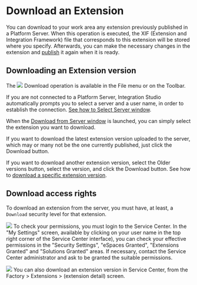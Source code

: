 # Download an Extension

You can download to your work area any extension previously published in a Platform Server. When this operation is executed, the XIF \(Extension and Integration Framework\) file that corresponds to this extension will be stored where you specify. Afterwards, you can make the necessary changes in the extension and [publish](https://github.com/danielmarquespt/docs-product/tree/e7ea3f444d5129dab245c69ab72ae091554bc4fb/src/extensibility-and-integration/integration-studio/extension-life-cycle/extension-1-cp.md%3E) it again when it is ready.

## Downloading an Extension version

The ![](../../../../.gitbook/assets/download-icon%20%282%29.gif) Download operation is available in the File menu or on the Toolbar.

If you are not connected to a Platform Server, Integration Studio automatically prompts you to select a server and a user name, in order to establish the connection. [See how to Select Server window](https://github.com/danielmarquespt/docs-product/tree/e7ea3f444d5129dab245c69ab72ae091554bc4fb/src/ref/integration-studio/menu/file/server-select-window.md%3E).

When the [Download from Server window](https://github.com/danielmarquespt/docs-product/tree/e7ea3f444d5129dab245c69ab72ae091554bc4fb/src/ref/integration-studio/menu/file/extension-download-window.md%3E) is launched, you can simply select the extension you want to download.

If you want to download the latest extension version uploaded to the server, which may or many not be the one currently published, just click the Download button.

If you want to download another extension version, select the Older versions button, select the version, and click the Download button. See how to [download a specific extension version](https://github.com/danielmarquespt/docs-product/tree/e7ea3f444d5129dab245c69ab72ae091554bc4fb/src/ref/integration-studio/menu/file/extension-download-version-window.md%3E).

## Download access rights

To download an extension from the server, you must have, at least, a `Download` security level for that extension.

![](../../../../.gitbook/assets/note%20%285%29.gif) To check your permissions, you must login to the Service Center. In the "My Settings" screen, available by clicking on your user name in the top right corner of the Service Center interface\), you can check your effective permissions in the "Security Settings", "eSpaces Granted", "Extensions Granted" and "Solutions Granted" areas. If necessary, contact the Service Center administrator and ask to be granted the suitable permissions.

![](../../../../.gitbook/assets/tip%20%2811%29.gif) You can also download an extension version in Service Center, from the Factory &gt; Extensions &gt; \(extension detail\) screen.

